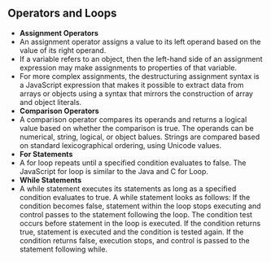 ## Operators and Loops

- **Assignment Operators**
- An assignment operator assigns a value to its left operand based on the value of its right operand.
- If a variable refers to an object, then the left-hand side of an assignment expression may make assignments to properties of that variable. 
- For more complex assignments, the destructuring assignment syntax is a JavaScript expression that makes it possible to extract data from arrays or objects using a syntax that mirrors the construction of array and object literals.
- **Comparison Operators**
- A comparison operator compares its operands and returns a logical value based on whether the comparison is true. The operands can be numerical, string, logical, or object balues. Strings are compared based on standard lexicographical ordering, using Unicode values.
- **For Statements**
- A for loop repeats until a specified condition evaluates to false. The JavaScript for loop is similar to the Java and C for Loop.
- **While Statements**
- A while statement executes its statements as long as a specified condition evaluates to true. A while statement looks as follows: If the condition becomes false, statement within the loop stops executing and control passes to the statement following the loop. The condition test occurs before statement in the loop is executed. If the condition returns true, statement is executed and the condition is tested again.  If the condition returns false, execution stops, and control is passed to the statement following while.

